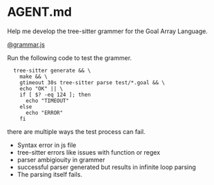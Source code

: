 # AGENT.md
Help me develop the tree-sitter grammer for the Goal Array Language.

[@grammar.js](./grammar.js)

Run the following code to test the grammer.

```
  tree-sitter generate && \
    make && \
    gtimeout 30s tree-sitter parse test/*.goal && \
    echo "OK" || \
    if [ $? -eq 124 ]; then
      echo "TIMEOUT"
    else
      echo "ERROR"
    fi
```

there are multiple ways the test process can fail.
- Syntax error in js file
- tree-sitter errors like issues with function or regex
- parser ambigiouity in grammer
- successful parser generated but results in infinite loop parsing
- The parsing itself fails.

